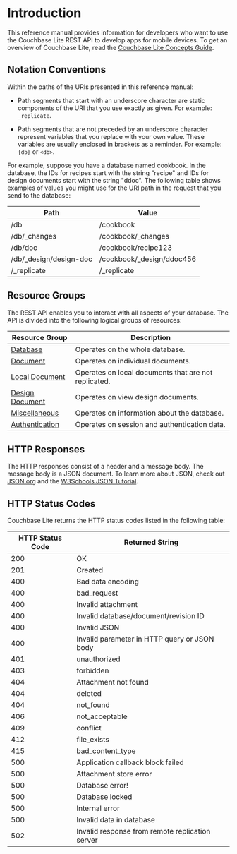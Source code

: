 # Introduction

This reference manual provides information for developers who want to use the Couchbase Lite REST API to develop apps for mobile devices. To get an overview of Couchbase Lite, read the [Couchbase Lite Concepts Guide](/couchbase-lite/cbl-concepts/).

## Notation Conventions

Within the paths of the URIs presented in this reference manual:

* Path segments that start with an underscore character are static components of the URI that you use exactly as given. For example: `_replicate`.

* Path segments that are not preceded by an underscore character represent variables that you replace with your own value. These variables are usually enclosed in brackets as a reminder. For example: `{db}` or `<db>`.

For example, suppose you have a database named cookbook. In the database, the IDs for recipes start with the string "recipe" and IDs for design documents start with the string "ddoc". The following table shows examples of values you might use for the URI path in the request that you send to the database:

|Path | Value |  
| ------	| ------	|  
|/db | /cookbook |  
| /db/_changes| /cookbook/_changes |  
| /db/doc | /cookbook/recipe123|  
| /db/_design/design-doc  | /cookbook/_design/ddoc456 |  
|/_replicate  | /_replicate |

## Resource Groups
The REST API enables you to interact with all aspects of your database. The API is divided into the following logical groups of resources:

| Resource Group | Description|  
|  ------	| ------	|  
| [Database](#database-resources) | Operates on the whole database.|  
| [Document](#document-resources) |Operates on individual documents. |  
| [Local Document](#local-document-resources) | Operates on local documents that are not replicated.|  
| [Design Document](#design-document-resources) | Operates on view design documents.|  
| [Miscellaneous](#miscellaneous-resources) | Operates on information about the database.|  
| [Authentication](#authentication-resources) | Operates on session and authentication data.|  

## HTTP Responses
The HTTP responses consist of a header and a message body. The message body is a JSON document. To learn more about JSON, check out [JSON.org](http://json.org) and the [W3Schools JSON Tutorial](http://www.w3schools.com/json/).

## HTTP Status Codes

Couchbase Lite returns the HTTP status codes listed in the following table:

| HTTP Status Code | Returned String |  
|  ------	| ------	|  
200 | OK
201 | Created
400 | Bad data encoding
400 | bad_request
400 | Invalid attachment
400 | Invalid database/document/revision ID
400 | Invalid JSON
400 | Invalid parameter in HTTP query or JSON body
401 | unauthorized
403 | forbidden
404 | Attachment not found
404 | deleted
404 | not_found
406 | not_acceptable
409 | conflict
412 | file_exists
415 | bad_content_type
500 | Application callback block failed
500 | Attachment store error
500 | Database error!
500 | Database locked
500 | Internal error
500 | Invalid data in database
502 | Invalid response from remote replication server

